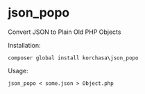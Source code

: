# json_popo
Convert JSON to Plain Old PHP Objects

Installation:

```composer global install korchasa\json_popo```

Usage:

```json_popo < some.json > Object.php```
